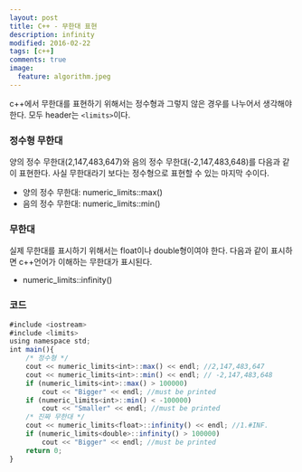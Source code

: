 ```yaml
---
layout: post
title: C++ - 무한대 표현
description: infinity
modified: 2016-02-22
tags: [c++]
comments: true
image:
  feature: algorithm.jpeg
---
```


c++에서 무한대를 표현하기 위해서는 정수형과 그렇지 않은 경우를 나누어서 생각해야 한다. 
모두 header는 `<limits>`이다. 

### 정수형 무한대 

양의 정수 무한대(2,147,483,647)와 음의 정수 무한대(-2,147,483,648)를 다음과 같이 표현한다. 사실 무한대라기 보다는 정수형으로 표현할 수 있는 마지막 수이다. 

- 양의 정수 무한대: numeric_limits<int>::max()
- 음의 정수 무한대: numeric_limits<int>::min()

### 무한대 

실제 무한대를 표시하기 위해서는 float이나 double형이여야 한다. 다음과 같이 표시하면 c++언어가 이해하는 무한대가 표시된다. 

- numeric_limits<float>::infinity()

### 코드 

```javascript
#include <iostream>
#include <limits>
using namespace std;
int main(){
	/* 정수형 */
	cout << numeric_limits<int>::max() << endl; //2,147,483,647
	cout << numeric_limits<int>::min() << endl; // -2,147,483,648
	if (numeric_limits<int>::max() > 100000)
		cout << "Bigger" << endl; //must be printed
	if (numeric_limits<int>::min() < -100000)
		cout << "Smaller" << endl; //must be printed
	/* 진짜 무한대 */
	cout << numeric_limits<float>::infinity() << endl; //1.#INF.
	if (numeric_limits<double>::infinity() > 100000)
		cout << "Bigger" << endl; //must be printed
	return 0;
}
```
